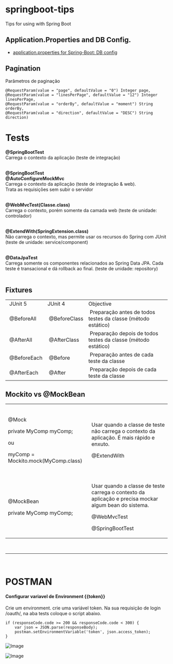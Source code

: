 # springboot-tips
Tips for using with Spring Boot

## Application.Properties and DB Config.
- [application.properties for Spring-Boot: DB config](https://github.com/carlosjunior1983/application.properties)


## Pagination

Parâmetros de paginação
```
@RequestParam(value = "page", defaultValue = "0") Integer page,
@RequestParam(value = "linesPerPage", defaultValue = "12") Integer linesPerPage,
@RequestParam(value = "orderBy", defaultValue = "moment") String orderBy,
@RequestParam(value = "direction", defaultValue = "DESC") String direction)

```


# Tests

<strong>@SpringBootTest</strong><br>
Carrega o contexto da aplicação (teste de integração)<br><br>

<strong>@SpringBootTest<br>
@AutoConfigureMockMvc</strong><br>
Carrega o contexto da aplicação (teste de integração & web). <br>
Trata as requisições sem subir o servidor<br><br>

<strong>@WebMvcTest(Classe.class)</strong><br>
Carrega o contexto, porém somente da camada web (teste de unidade: controlador)<br><br>

<strong>@ExtendWith(SpringExtension.class)</strong><br>
Não carrega o contexto, mas permite usar os recursos do Spring com JUnit (teste de unidade: service/component)<br><br>

<strong>@DataJpaTest</strong><br>
Carrega somente os componentes relacionados ao Spring Data JPA. Cada teste é transacional e dá rollback ao final. (teste de unidade: repository)<br><br>


## Fixtures 

<table>
<tbody>
<tr style="height: 23px;">
<td style="height: 23px;strong">&nbsp;JUnit 5&nbsp;</td>
<td style="height: 23px;">JUnit 4</td>
<td style="height: 23px;">Objective</td>
</tr>
<tr style="height: 23.5px;">
<td style="height: 23.5px;">&nbsp;<span style="font-weight: 400;">@BeforeAll</span></td>
<td style="height: 23.5px;">&nbsp;<span style="font-weight: 400;">@BeforeClass</span></td>
<td style="height: 23.5px;">&nbsp;<span style="font-weight: 400;">Prepara&ccedil;&atilde;o antes de todos testes da classe (m&eacute;todo est&aacute;tico)</span></td>
</tr>
<tr style="height: 23px;">
<td style="height: 23px;">&nbsp;<span style="font-weight: 400;">@AfterAll</span></td>
<td style="height: 23px;">&nbsp;<span style="font-weight: 400;">@AfterClass</span></td>
<td style="height: 23px;">&nbsp;<span style="font-weight: 400;">Prepara&ccedil;&atilde;o depois de todos testes da classe (m&eacute;todo est&aacute;tico)</span></td>
</tr>
<tr style="height: 23px;">
<td style="height: 23px;">&nbsp;<span style="font-weight: 400;">@BeforeEach</span></td>
<td style="height: 23px;">&nbsp;<span style="font-weight: 400;">@Before</span></td>
<td style="height: 23px;">&nbsp;<span style="font-weight: 400;">Prepara&ccedil;&atilde;o antes de cada teste da classe </span></td>
</tr>
<tr style="height: 23px;">
<td style="height: 23px;">&nbsp;<span style="font-weight: 400;">@AfterEach</span></td>
<td style="height: 23px;">&nbsp;<span style="font-weight: 400;">@After</span></td>
<td style="height: 23px;">&nbsp;<span style="font-weight: 400;">Prepara&ccedil;&atilde;o depois de cada teste da classe </span></td>
</tr>
</tbody>
</table>

## Mockito vs @MockBean
<table>
<tbody>
<tr>
<td>&nbsp;
<p><span style="font-weight: 400;">@Mock</span></p>
<p><span style="font-weight: 400;">private MyComp myComp;</span></p>
<p><span style="font-weight: 400;">ou&nbsp;</span></p>
<p><span style="font-weight: 400;">myComp = Mockito.mock(MyComp.class)</span></p>
</td>
<td>&nbsp;
<p><span style="font-weight: 400;">Usar quando a classe de teste n&atilde;o carrega o contexto da aplica&ccedil;&atilde;o. &Eacute; mais r&aacute;pido e enxuto.</span></p>
<p><span style="font-weight: 400;">@ExtendWith</span></p>
</td>
</tr>
<tr>
<td>&nbsp;
<p><span style="font-weight: 400;">@MockBean</span></p>
<p><span style="font-weight: 400;">private MyComp myComp;</span></p>
</td>
<td>&nbsp;
<p><span style="font-weight: 400;">Usar quando a classe de teste carrega o contexto da aplica&ccedil;&atilde;o e precisa mockar algum bean do sistema.</span></p>
<p><span style="font-weight: 400;">@WebMvcTest</span></p>
<p><span style="font-weight: 400;">@SpringBootTest</span></p>
</td>
</tr>
</tbody>
</table>

<br>
<hr>
<br>

# POSTMAN 

#### Configurar variavel de Environment {{token}}

Crie um environment.
crie uma variável token.
Na sua requisição de login /oauth/, na aba tests coloque o script abaixo.

```
if (responseCode.code >= 200 && responseCode.code < 300) {
    var json = JSON.parse(responseBody);
    postman.setEnvironmentVariable('token', json.access_token);
}
```
![Image](https://github.com/carlosjunior1983/springboot-tips/blob/main/postman1.JPG "Environment")

![Image](https://github.com/carlosjunior1983/springboot-tips/blob/main/postman2.JPG "Environment")




